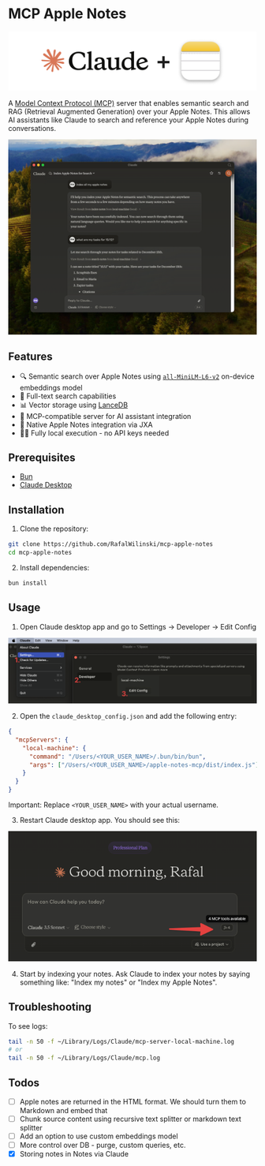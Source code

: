 # MCP Apple Notes

![MCP Apple Notes](./images/logo.png)

A [Model Context Protocol (MCP)](https://www.anthropic.com/news/model-context-protocol) server that enables semantic search and RAG (Retrieval Augmented Generation) over your Apple Notes. This allows AI assistants like Claude to search and reference your Apple Notes during conversations.

![MCP Apple Notes](./images/demo.png)

## Features

- 🔍 Semantic search over Apple Notes using [`all-MiniLM-L6-v2`](https://huggingface.co/sentence-transformers/all-MiniLM-L6-v2) on-device embeddings model
- 📝 Full-text search capabilities
- 📊 Vector storage using [LanceDB](https://lancedb.github.io/lancedb/)
- 🤖 MCP-compatible server for AI assistant integration
- 🍎 Native Apple Notes integration via JXA
- 🏃‍♂️ Fully local execution - no API keys needed

## Prerequisites

- [Bun](https://bun.sh/docs/installation)
- [Claude Desktop](https://claude.ai/download)

## Installation

1. Clone the repository:

```bash
git clone https://github.com/RafalWilinski/mcp-apple-notes
cd mcp-apple-notes
```

2. Install dependencies:

```bash
bun install
```

## Usage

1. Open Claude desktop app and go to Settings -> Developer -> Edit Config

![Claude Desktop Settings](./images/desktop_settings.png)

2. Open the `claude_desktop_config.json` and add the following entry:

```json
{
  "mcpServers": {
    "local-machine": {
      "command": "/Users/<YOUR_USER_NAME>/.bun/bin/bun",
      "args": ["/Users/<YOUR_USER_NAME>/apple-notes-mcp/dist/index.js"]
    }
  }
}
```

Important: Replace `<YOUR_USER_NAME>` with your actual username.

3. Restart Claude desktop app. You should see this:

![Claude MCP Connection Status](./images/verify_installation.png)

4. Start by indexing your notes. Ask Claude to index your notes by saying something like: "Index my notes" or "Index my Apple Notes".

## Troubleshooting

To see logs:

```bash
tail -n 50 -f ~/Library/Logs/Claude/mcp-server-local-machine.log
# or
tail -n 50 -f ~/Library/Logs/Claude/mcp.log
```

## Todos

- [ ] Apple notes are returned in the HTML format. We should turn them to Markdown and embed that
- [ ] Chunk source content using recursive text splitter or markdown text splitter
- [ ] Add an option to use custom embeddings model
- [ ] More control over DB - purge, custom queries, etc.
- [x] Storing notes in Notes via Claude
